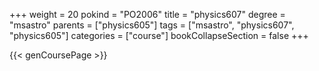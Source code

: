 +++
weight = 20
pokind = "PO2006"
title = "physics607"
degree = "msastro"
parents = ["physics605"]
tags = ["msastro", "physics607", "physics605"]
categories = ["course"]
bookCollapseSection = false
+++

{{< genCoursePage >}}
